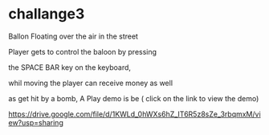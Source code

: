 # challange3
 Ballon Floating over the air in the street
 
 Player gets to control the baloon by pressing 
 
 the SPACE BAR key on the keyboard,
 
 whil moving the player can receive money as well 
 
 as get hit by a bomb, A Play demo is be ( click on the link to view the demo)
 
 https://drive.google.com/file/d/1KWLd_0hWXs6hZ_IT6R5z8sZe_3rbqmxM/view?usp=sharing
